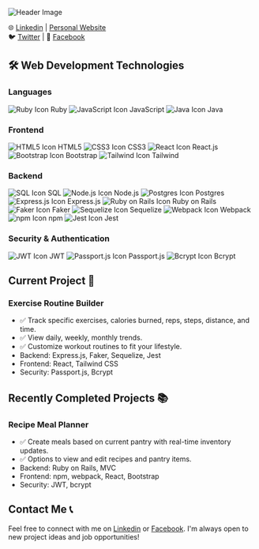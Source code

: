 ![Header Image](https://miro.medium.com/max/1400/0*-u0b7K0Q6zfBcQqT.gif)

🌐 [Linkedin](https://linkedin.com/in/trung-dinh-9513543) | [Personal Website](https://trunghdinh.com)  
🐦 [Twitter](https://twitter.com/DinhDevoloper) | 👥 [Facebook](https://www.facebook.com/trung.dinh.560/)

## 🛠 Web Development Technologies

### Languages

![Ruby Icon](https://img.icons8.com/color/48/000000/ruby-programming-language.png) Ruby ![JavaScript Icon](https://img.icons8.com/color/48/000000/javascript--v1.png) JavaScript ![Java Icon](https://img.icons8.com/color/48/000000/java-coffee-cup-logo--v1.png) Java

### Frontend

![HTML5 Icon](https://img.icons8.com/color/48/000000/html-5--v1.png) HTML5 ![CSS3 Icon](https://img.icons8.com/color/48/000000/css3.png) CSS3 ![React Icon](https://img.icons8.com/color/48/000000/react-native.png) React.js ![Bootstrap Icon](https://img.icons8.com/color/48/000000/bootstrap.png) Bootstrap ![Tailwind Icon](https://img.icons8.com/color/48/000000/tailwind-css.png) Tailwind

### Backend

![SQL Icon](https://img.icons8.com/color/48/000000/sql.png) SQL ![Node.js Icon](https://img.icons8.com/color/48/000000/nodejs.png) Node.js ![Postgres Icon](https://img.icons8.com/color/48/000000/postgreesql.png) Postgres ![Express.js Icon](https://img.icons8.com/color/48/000000/express.png) Express.js ![Ruby on Rails Icon](icon-link-for-RubyonRails) Ruby on Rails ![Faker Icon](icon-link-for-faker) Faker ![Sequelize Icon](icon-link-for-sequelize) Sequelize ![Webpack Icon](icon-link-for-webpack) Webpack ![npm Icon](https://icons8.com/icon/24895/npm) npm ![Jest Icon](https://app.gemoo.com/share/image-annotation/557900506175397888?codeId=v692BZJQRl3yo&origin=imageurlgenerator) Jest

### Security & Authentication

![JWT Icon](icon-link-for-jwt) JWT ![Passport.js Icon](icon-link-for-passportjs) Passport.js ![Bcrypt Icon](icon-link-for-bcrypt) Bcrypt

## Current Project 🚀

### Exercise Routine Builder

- ✅ Track specific exercises, calories burned, reps, steps, distance, and time.
- ✅ View daily, weekly, monthly trends.
- ✅ Customize workout routines to fit your lifestyle.
- Backend: Express.js, Faker, Sequelize, Jest
- Frontend: React, Tailwind CSS
- Security: Passport.js, Bcrypt

## Recently Completed Projects 📚

### Recipe Meal Planner

- ✅ Create meals based on current pantry with real-time inventory updates.
- ✅ Options to view and edit recipes and pantry items.
- Backend: Ruby on Rails, MVC
- Frontend: npm, webpack, React, Bootstrap
- Security: JWT, bcrypt

## Contact Me 📞

Feel free to connect with me on [Linkedin](https://linkedin.com/in/trung-dinh-9513543) or [Facebook](https://www.facebook.com/trung.dinh.560/). I'm always open to new project ideas and job opportunities!

